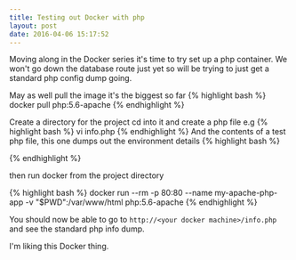 ```yaml
---
title: Testing out Docker with php
layout: post
date: 2016-04-06 15:17:52
---
```

Moving along in the Docker series it's time to try set up a php container.
We won't go down the database route just yet so will be trying to just get a standard php config dump going.

May as well pull the image it's the biggest so far
{% highlight bash %}
docker pull php:5.6-apache
{% endhighlight %}

Create a directory for the project
cd into it and create a php file e.g
{% highlight bash %}
vi info.php
{% endhighlight %}
And the contents of a test php file, this one dumps out the environment details
{% highlight bash %}
<?php

phpinfo();

?>
{% endhighlight %}

then run docker from the project directory

{% highlight bash %}
docker run --rm -p 80:80 --name my-apache-php-app -v "$PWD":/var/www/html php:5.6-apache
{% endhighlight %}

You should now be able to go to `http://<your docker machine>/info.php` and see the standard php info dump.

I'm liking this Docker thing.